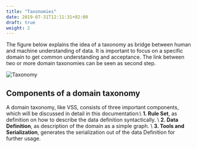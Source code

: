 ```yaml
---
title: "Taxonomies"
date: 2019-07-31T12:11:31+02:00
draft: true
weight: 2
---
```


The figure below explains the idea of a taxonomy as bridge between human and
machine understanding of data. It is important to focus on a specific domain to
get common understanding and acceptance. The link between two or more domain
taxonomies can be seen as second step.

![Taxonomy](/vehicle_signal_specification/images/taxonomies.png?classes=shadow&width=60pc)

## Components of a domain taxonomy
A domain taxonomy, like VSS, consists of three important components, which will be
discussed in detail in this documentation:\\
**1. Rule Set**, as definition on how to describe the data definition syntactically. \\
**2. Data Definition**, as description of the domain as a simple graph. \\
**3. Tools and Serialization**, generates the serialization out of the data Definition
   for further usage.
